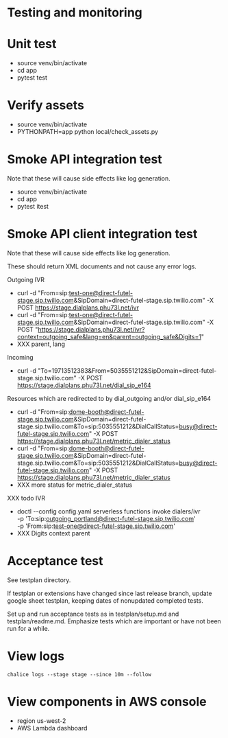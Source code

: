 # Testing and monitoring

# Unit test

- source venv/bin/activate
- cd app
- pytest test

# Verify assets

- source venv/bin/activate
- PYTHONPATH=app python local/check_assets.py

# Smoke API integration test

Note that these will cause side effects like log generation.

- source venv/bin/activate
- cd app
- pytest itest

# Smoke API client integration test

Note that these will cause side effects like log generation.

These should return XML documents and not cause any error logs.

Outgoing IVR
- curl -d "From=sip:test-one@direct-futel-stage.sip.twilio.com&SipDomain=direct-futel-stage.sip.twilio.com" -X POST https://stage.dialplans.phu73l.net/ivr
- curl -d "From=sip:test-one@direct-futel-stage.sip.twilio.com&SipDomain=direct-futel-stage.sip.twilio.com" -X POST "https://stage.dialplans.phu73l.net/ivr?context=outgoing_safe&lang=en&parent=outgoing_safe&Digits=1"
- XXX parent, lang

Incoming
- curl -d "To=19713512383&From=5035551212&SipDomain=direct-futel-stage.sip.twilio.com" -X POST https://stage.dialplans.phu73l.net/dial_sip_e164

Resources which are redirected to by dial_outgoing and/or dial_sip_e164
- curl -d "From=sip:dome-booth@direct-futel-stage.sip.twilio.com&SipDomain=direct-futel-stage.sip.twilio.com&To=sip:5035551212&DialCallStatus=busy@direct-futel-stage.sip.twilio.com" -X POST https://stage.dialplans.phu73l.net/metric_dialer_status
- curl -d "From=sip:dome-booth@direct-futel-stage.sip.twilio.com&SipDomain=direct-futel-stage.sip.twilio.com&To=sip:5035551212&DialCallStatus=busy@direct-futel-stage.sip.twilio.com" -X POST https://stage.dialplans.phu73l.net/metric_dialer_status
- XXX more status for metric_dialer_status

XXX todo
IVR
- doctl --config config.yaml serverless functions invoke dialers/ivr \
  -p 'To:sip:outgoing_portland@direct-futel-stage.sip.twilio.com' \
  -p 'From:sip:test-one@direct-futel-stage.sip.twilio.com'
- XXX Digits context parent

# Acceptance test

See testplan directory.

If testplan or extensions have changed since last release branch, update google sheet testplan, keeping dates of nonupdated completed tests.

Set up and run acceptance tests as in testplan/setup.md and testplan/readme.md. Emphasize tests which are important or have not been run for a while.

# View logs

    chalice logs --stage stage --since 10m --follow

# View components in AWS console

- region us-west-2
- AWS Lambda dashboard
